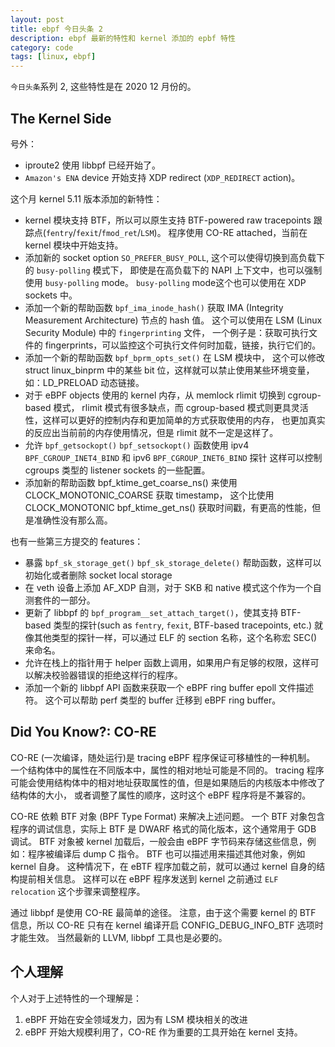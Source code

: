 ```yaml
---
layout: post
title: ebpf 今日头条 2
description: ebpf 最新的特性和 kernel 添加的 epbf 特性
category: code
tags: [linux, ebpf]
---
```

`今日头条`系列 2, 这些特性是在 2020 12 月份的。

## The Kernel Side

号外：
- iproute2 使用 libbpf 已经开始了。
- `Amazon's ENA` device 开始支持 XDP redirect (`XDP_REDIRECT` action)。

这个月 kernel 5.11 版本添加的新特性：

- kernel 模块支持 BTF，所以可以原生支持 BTF-powered raw tracepoints 跟踪点(`fentry`/`fexit`/`fmod_ret`/`LSM`)。
  程序使用 CO-RE attached，当前在 kernel 模块中开始支持。
- 添加新的 socket option `SO_PREFER_BUSY_POLL`, 这个可以使得切换到高负载下的 `busy-polling` 模式下，
  即使是在高负载下的 NAPI 上下文中，也可以强制使用 `busy-polling` mode。
  `busy-polling` mode这个也可以使用在 XDP sockets 中。
- 添加一个新的帮助函数 `bpf_ima_inode_hash()` 获取 IMA (Integrity Measurement Architecture) 节点的 hash 值。
  这个可以使用在 LSM (Linux Security Module) 中的 `fingerprinting` 文件，
  一个例子是：获取可执行文件的 fingerprints，可以监控这个可执行文件何时加载，链接，执行它们的。
- 添加一个新的帮助函数 `bpf_bprm_opts_set()` 在 LSM 模块中，
  这个可以修改 struct linux_binprm 中的某些 bit 位，这样就可以禁止使用某些环境变量，如：LD_PRELOAD 动态链接。
- 对于 eBPF objects 使用的 kernel 内存，从 memlock rlimit 切换到 cgroup-based 模式，
  rlimit 模式有很多缺点，而 cgroup-based 模式则更具灵活性，这样可以更好的控制内存和更加简单的方式获取使用的内存，
  也更加真实的反应出当前前的内存使用情况，但是 rlimit 就不一定是这样了。  
- 允许 `bpf_getsockopt()` `bpf_setsockopt()` 函数使用 ipv4 `BPF_CGROUP_INET4_BIND` 和 ipv6 `BPF_CGROUP_INET6_BIND` 探针
  这样可以控制 cgroups 类型的 listener sockets 的一些配置。
- 添加新的帮助函数 bpf_ktime_get_coarse_ns() 来使用 CLOCK_MONOTONIC_COARSE 获取 timestamp，
  这个比使用 CLOCK_MONOTONIC bpf_ktime_get_ns() 获取时间戳，有更高的性能，但是准确性没有那么高。

也有一些第三方提交的 features：

- 暴露 `bpf_sk_storage_get()` `bpf_sk_storage_delete()` 帮助函数，这样可以初始化或者删除 socket local storage
- 在 veth 设备上添加 AF_XDP 自测，对于 SKB 和 native 模式这个作为一个自测套件的一部分。
- 更新了 libbpf 的 `bpf_program__set_attach_target()`，使其支持 BTF-based 类型的探针(such as `fentry`, `fexit`, BTF-based tracepoints, etc.)
  就像其他类型的探针一样，可以通过 ELF 的 section 名称，这个名称宏 SEC() 来命名。
- 允许在栈上的指针用于 helper 函数上调用，如果用户有足够的权限，这样可以解决校验器错误的拒绝这样行的程序。
- 添加一个新的 libbpf API 函数来获取一个 eBPF ring buffer epoll 文件描述符。
  这个可以帮助 perf 类型的 buffer 迁移到 eBPF ring buffer。

## Did You Know?: CO-RE
CO-RE (一次编译，随处运行)是 tracing eBPF 程序保证可移植性的一种机制。
一个结构体中的属性在不同版本中，属性的相对地址可能是不同的。
tracing 程序可能会使用结构体中的相对地址获取属性的值，但是如果随后的内核版本中修改了结构体的大小，
或者调整了属性的顺序，这时这个 eBPF 程序将是不兼容的。

CO-RE 依赖 BTF 对象 (BPF Type Format) 来解决上述问题。
一个 BTF 对象包含程序的调试信息，实际上 BTF 是 DWARF 格式的简化版本，这个通常用于 GDB 调试。
BTF 对象被 kernel 加载后，一般会由 eBPF 字节码来存储这些信息，例如：程序被编译后 dump C 指令。
BTF 也可以描述用来描述其他对象，例如 kernel 自身。
这种情况下，在 eBTF 程序加载之前，就可以通过 kernel 自身的结构提前相关信息。
这样可以在 eBPF 程序发送到 kernel 之前通过 `ELF relocation` 这个步骤来调整程序。

通过 libbpf 是使用 CO-RE 最简单的途径。
注意，由于这个需要 kernel 的 BTF 信息，所以 CO-RE 只有在 kernel 编译开启 CONFIG_DEBUG_INFO_BTF 选项时才能生效。
当然最新的 LLVM, libbpf 工具也是必要的。


## 个人理解
个人对于上述特性的一个理解是：

1. eBPF 开始在安全领域发力，因为有 LSM 模块相关的改进
2. eBPF 开始大规模利用了，CO-RE 作为重要的工具开始在 kernel 支持。

[-10]:    http://hushi55.github.io/  "-10"
